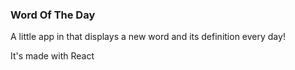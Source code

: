 ### Word Of The Day

A little app in that displays a new word and its definition every day!

It's made with React

